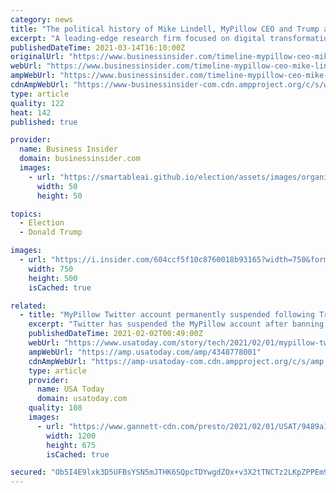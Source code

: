 ```yaml
---
category: news
title: "The political history of Mike Lindell, MyPillow CEO and Trump ally: timeline"
excerpt: "A leading-edge research firm focused on digital transformation. Good Subscriber Account active since Free subscriber-exclusive audiobook! “No Rules Rules: Netflix and the Culture of Reinvention” Get it now on Libro.fm using the button below. DOW S&P ..."
publishedDateTime: 2021-03-14T16:10:00Z
originalUrl: "https://www.businessinsider.com/timeline-mypillow-ceo-mike-lindell-political-history-so-far-2021-3"
webUrl: "https://www.businessinsider.com/timeline-mypillow-ceo-mike-lindell-political-history-so-far-2021-3"
ampWebUrl: "https://www.businessinsider.com/timeline-mypillow-ceo-mike-lindell-political-history-so-far-2021-3?amp"
cdnAmpWebUrl: "https://www-businessinsider-com.cdn.ampproject.org/c/s/www.businessinsider.com/timeline-mypillow-ceo-mike-lindell-political-history-so-far-2021-3?amp"
type: article
quality: 122
heat: 142
published: true

provider:
  name: Business Insider
  domain: businessinsider.com
  images:
    - url: "https://smartableai.github.io/election/assets/images/organizations/businessinsider.com-50x50.jpg"
      width: 50
      height: 50

topics:
  - Election
  - Donald Trump

images:
  - url: "https://i.insider.com/604ccf5f10c8760018b93165?width=750&format=jpeg&auto=webp"
    width: 750
    height: 500
    isCached: true

related:
  - title: "MyPillow Twitter account permanently suspended following Trump ally, CEO Mike Lindell's ban from platform"
    excerpt: "Twitter has suspended the MyPillow account after banning CEO Mike Lindell's account for perpetuating claims that Trump won the presidential election."
    publishedDateTime: 2021-02-02T00:49:00Z
    webUrl: "https://www.usatoday.com/story/tech/2021/02/01/mypillow-twitter-account-suspended-ban-evasion-mike-lindell-trump/4348778001/"
    ampWebUrl: "https://amp.usatoday.com/amp/4348778001"
    cdnAmpWebUrl: "https://amp-usatoday-com.cdn.ampproject.org/c/s/amp.usatoday.com/amp/4348778001"
    type: article
    provider:
      name: USA Today
      domain: usatoday.com
    quality: 108
    images:
      - url: "https://www.gannett-cdn.com/presto/2021/02/01/USAT/9489a161-ccda-4a4e-baba-f3b727211612-mypillow.jpg?auto=webp&crop=4031,2267,x1,y587&format=pjpg&width=1200"
        width: 1200
        height: 675
        isCached: true

secured: "Ob5I4E9lxk3D5UFBsYSN5mJTHK6SQpcTDYwgdZOx+v3X2tTNCTz2LKpZPPEm9CyGRmmoMX17MWRO1kZ+W8oNB9DIRjNMHSOF/bXQZ8+H4O+C27l5bB+yHPlBDjF/IrPtFSSsA3iuzIbPbPOFnKz9hUL3xwzU/eeV0S6tS4feBMVzErqg1AcD2vtCa46Rz6s+8i5r5G6MOxuCZ88knKkxuQ9aD1pZNDm3sNKFQIywkYy/RO2RvUP+I8srLcd8yy8WLcPf8anLQTY9SNGWxyVStEIZsFLCqshK2T1cK35c/7OHqwI2/adulkc2//mqWy5mzpfgSKj1U3B0/pHKGi+Ft8nYg6b5B74VG7YWLaHC3VI=;chnz/WzSR51HdVnrvI069A=="
---
```


